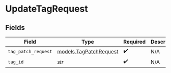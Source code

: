 # UpdateTagRequest


## Fields

| Field                                                  | Type                                                   | Required                                               | Description                                            |
| ------------------------------------------------------ | ------------------------------------------------------ | ------------------------------------------------------ | ------------------------------------------------------ |
| `tag_patch_request`                                    | [models.TagPatchRequest](../models/tagpatchrequest.md) | :heavy_check_mark:                                     | N/A                                                    |
| `tag_id`                                               | *str*                                                  | :heavy_check_mark:                                     | N/A                                                    |